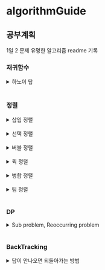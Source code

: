 # algorithmGuide

## 공부계획
  1일 2 문제
  유명한 알고리즘 readme 기록   


### 재귀함수
  <details>
  <summary>
  하노이 탑
  </summary>
  <br>

  하노이 탑은 4가지만 기억하자.    

  탑의 높이가 n일 경우      

  1. 1개면 그냥 옮긴다.  
  2. n-1개를 중간으로 옮긴다.
  3. 바닥 판을 끝으로 옮긴다.   
  4. 중간의 n-1 개를 끝으로 옮긴다.   

  -끝-

  간단한게 최고다.   
  </details>
  <br>

### 정렬
  <details>
  <summary>
  삽입 정렬
  </summary>
  <br>
  
  원리   

  ![](img/inserting-sort-gif.gif)    

  삽입 정렬을 구현할 때에는   
  ```java
  for (int i = 0; i < 10; i++) {
        checkInt = list[i];
        for (int j = i - 1; 0 =< j && checkInt < list[j]; j--) {
        ...
        }
  }
  ```
  같은 큰 틀에서 구현해봅시다.   
  for loop 을 역방향으로도 이동시킬 수 있다는 생각을 할 수 있어야 합니다.   
  순방향으로 1개씩 뽑고, 역방향으로 1개씩 체크하는 구조입니다.   

  시간복잡도   
  Best : O(n)   
  Avg : O(n^2)   
  Worse : O(n^2)   
  </details>
  <br>

  <details>
  <summary>
  선택 정렬
  </summary>
  <br>

  원리    

  ![](img/selection-sort-gif.gif)   

  선택 정렬을 구현할 때에는   
  ```java
  for (int i = 0; i < 10; i++) {
        for (int j = i; j < 10; j++) {

        }
  }
  ```
  와 같이 내부 for loop 안에 외부 for loop 의 인자가 들어갑니다.     
  앞에서부터 쌓아나가는 자료구조입니다.    

  시간복잡도   
  Best : O(n^2)   
  Avg : O(n^2)   
  Worse : O(n^2)
  </details>
  <br>

  <details>
  <summary>
  버블 정렬
  </summary>
  <br>

  원리   

  ![](img/bubble-sort-gif.gif)   
  ![](img/bubble-sort-fromback.png)    

  마치 버블이 위로 올라가는 것을 연상시켜서 버블 정렬이라는 이름을 갖고 있습니다.   
  선택 정렬과 달리 뒤에서부터 쌓아나가는 구조입니다.   

  시간복잡도   
  Best : O(n^2)   
  Avg : O(n^2)   
  Worse : O(n^2)   
  </details>
  <br>

  <details>
  <summary>
  퀵 정렬
  </summary>
  <br>

  원리
  
  ![](img/quick-sort-gif.gif)   
  
  1. pivot 을 정하여 pivot 을 기준으로 좌측에 더 작은 수, 우측에 더 큰 수를 배치한다.
  2. 분할정복으로 반복한다.
  
  low 와 high 를 순차적으로 중앙을 향해 이동합니다.   
  분할정복을 활용하고 있습니다.   
  
  Arrays.sort() 에 dual-pivot 형태로 사용되고 있다.      
  
  시간복잡도   
  Best : O(n^2)   
  Avg : O(n^2)   
  Worse : O(n^2)
  </details>
  <br>

  <details>
  <summary>
  병합 정렬
  </summary>
  <br>

  원리
  
  ![](img/merge-sort.png)
  병합정렬은 분할과 병합으로 이루어져 있습니다.   
  병합정렬의 경우 병합 단계에서 정렬을 합니다.   
  분할정복을 활용하고 있습니다.   

  시간복잡도   
  Best : O(log₂n)   
  Avg : O(log₂n)   
  Worse : O(log₂n)   
  </details>
  <br>

  <details>
  <summary>
  팀 정렬
  </summary>
  <br>

  합병정렬의 최악의 경우(O(log₂n)) 삽입정렬의 최선의 경우(O(n))가 결합된 알고리즘    
  파이선, 자바의 소트에 널리 사용되고 있다.   
  Collections.sort() 에 사용되는 알고리즘   

  Best : O(n)   
  Avg : O(log₂n)   
  Worse : O(log₂n)   
  </details>
  <br>


### DP
  <details>
  <summary>
  Sub problem, Reoccurring problem
  </summary>
  <br>

  막대기 자르기 문제
  
  
  |분류| | | | | | | | | |
  |:---:|:---:|:---:|:---:|:---:|:---:|:---:|:---:|:---:|:---:|
  |길이 (i)|0|1|2|3|4|5|6|7|8|9|10|
  |가격 (Pi)|0|1|5|8|9|10|17|17|20|24|30|
  
  특정 길이의 막대기가 주어질 때 막대기를 적절하게 잘라서 가장 높은 가격을 받아야 합니다.

  i : 길이   
  Pi : i 길이에 해당하는 가격   
  Ri : i 길이에 받을 수 있는 최대 가격   

  이 경우   
  R0 = P0 = 0   
  R1 = max(P1 + R0)   
  R2 = max(P1 + R1, P2 + R0)   
  R3 = max(P1 + R2, P2 + R1, P3 + R0)   
  R4 = max(P1 + R3, P2 + R2, P3 + R1, P4 + R0)    

  가 된다는 것을 알 수 있습니다.   

  다시 설명드리면 다음과 같습니다.      

  길이 3의 최대 가격 = max(   
  길이 1의 가격 + 길이 2의 최대 가격,   
  길이 2의 가격 + 길이 1의 최대 가격,   
  길이 3의 가격 + 길이 0의 최대 가격)    
  <br>

  이 문제는 2가지 특징이 있습니다.   
  
  Sub problem : 큰 문제를 작은 문제로 나눌 수 있다.   
  R4 = max(P1 + R3, P2 + R2, P3 + R1, P4 + R0)    
  R4 를 구하기 위해 (P1 + R3), (P2 + R2), (P3 + R1), (P4 + R0) 같이 4개의 문제로 나눌 수 있습니다.   

  Reoccurring problem : 작은 문제에서 구한 정답이 큰 문제에서 반복적으로 사용된다.   
  R3 을 구하기 위해 (P1 + R2), (P2 + R1), (P3 + R0)      
  R4 를 구하기 위해 (P1 + R3), (P2 + R2), (P3 + R1), (P4 + R0)   
  가 필요하다면 작은 문제(R0, R1, R2)는 큰 문제(R3, R4) 안에 반복적으로 사용됩니다.
  
  <br>
  반복적으로 사용되는 작은 문제 Ri 를 배열로 따로 저장하는 것을 우리는 DP 이라고 합니다.    
  </details>
  <br>

### BackTracking
  <details>
  <summary>
  답이 안나오면 되돌아가는 방법
  </summary>
  <br>
  
  백 트래킹이란 해를 찾아가는 도중, 해가 되지 않을 것 같으면 더 이상나아가지 않고 되돌아가는 방법이다.       

  
  </details>
  <br>